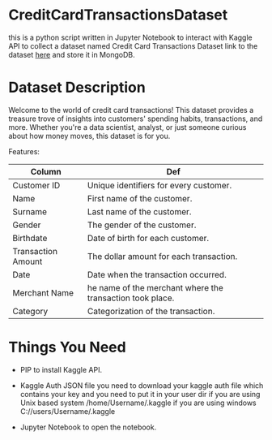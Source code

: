 # CreditCardTransactionsDataset

this is a python script written in Jupyter Notebook to interact with Kaggle API to collect a dataset named Credit Card Transactions Dataset
link to the dataset [here](https://www.kaggle.com/datasets/rajatsurana979/comprehensive-credit-card-transactions-dataset/data) and store it in MongoDB.

# Dataset Description 

Welcome to the world of credit card transactions! This dataset provides a treasure trove of insights into customers' spending habits, transactions, and more. Whether you're a data scientist, analyst, or just someone curious about how money moves, this dataset is for you.

Features:

Column  | Def
------------- | ------------- 
Customer ID   | Unique identifiers for every customer.
Name  |First name of the customer.
Surname | Last name of the customer.
Gender | The gender of the customer.
Birthdate | Date of birth for each customer.
Transaction Amount | The dollar amount for each transaction.
Date | Date when the transaction occurred.
Merchant Name | he name of the merchant where the transaction took place.
Category | Categorization of the transaction.

# Things You Need

* PIP to install Kaggle API.

* Kaggle Auth JSON file you need to download your kaggle auth file which contains your key and you need to put it in your user dir if you are using Unix based system /home/Username/.kaggle if you are using windows C://users/Username/.kaggle

* Jupyter Notebook to open the notebook.